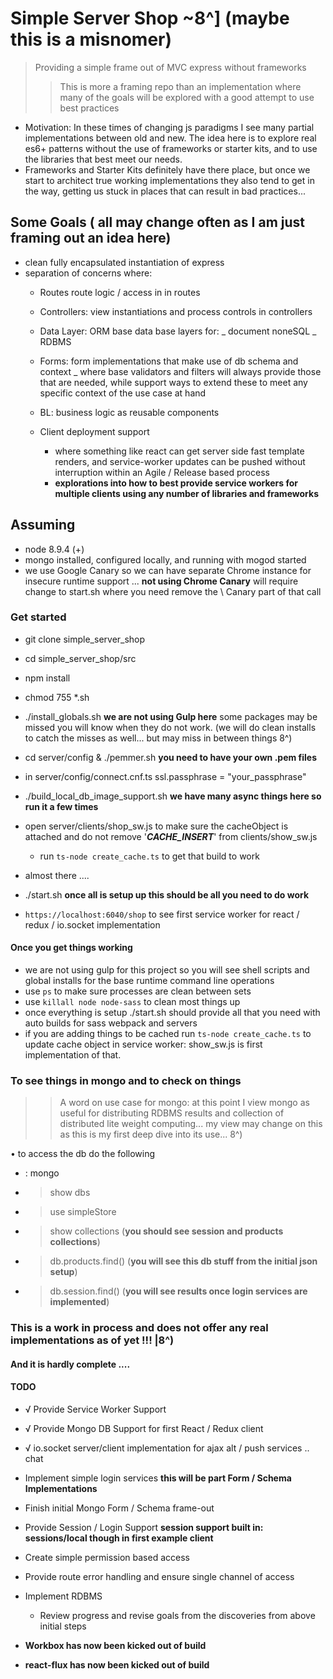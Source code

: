 
# Simple Server Shop ~8^] (maybe this is a misnomer)

>Providing a simple frame out of MVC express without frameworks
>> This is more a framing repo than an implementation where many of the goals will be explored with a good attempt to use best practices
- Motivation: In these times of changing js paradigms I see many partial implementations between old and new. The idea here is to explore real es6+ patterns without the use of frameworks or starter kits, and to use the libraries that best meet our needs.
 - Frameworks and Starter Kits definitely have there place, but once we start to architect true working implementations they also tend to get in the way, getting us stuck in places that can result in bad practices...  

## Some Goals ( all may change often as I am just framing out an idea here)
- clean fully encapsulated instantiation of express
- separation of concerns where:
  - Routes route logic / access in in routes
  - Controllers: view instantiations and process controls in controllers
  - Data Layer: ORM base data base layers for:
    _ document noneSQL
    _ RDBMS

  - Forms: form implementations that make use of db schema and context
    _ where base validators and filters will always provide those that are needed, while support ways to extend these to meet any specific context of the use case at hand

  - BL: business logic as reusable components

  - Client deployment support
    - where something like react can get server side fast template renders, and service-worker updates can be pushed without interruption within an Agile / Release based process
    - **explorations into how to best provide service workers for multiple clients using any number of libraries and frameworks**

## Assuming
- node 8.9.4 (+)
- mongo installed, configured locally, and running with mogod started
- we use Google Canary so we can have separate Chrome instance for insecure runtime support ... **not using Chrome Canary** will require change to start.sh where you need remove the \ Canary part of that call


### Get started
- git clone simple_server_shop
- cd simple_server_shop/src
- npm install
- chmod 755 \*.sh   
- ./install_globals.sh **we are not using Gulp here** some packages may be missed you will know when they do not work. (we will do clean installs to catch the misses as well... but may miss in between things 8^)
- cd server/config & ./pemmer.sh **you need to have your own .pem files**
- in server/config/connect.cnf.ts ssl.passphrase = "your_passphrase"
- ./build_local_db_image_support.sh **we have many async things here so run it a few times**
- open server/clients/shop_sw.js to make sure the cacheObject is attached and do not remove '___CACHE_INSERT___' from clients/show_sw.js
  - run `ts-node create_cache.ts` to get that build to work

- almost there ....
- ./start.sh **once all is setup up this should be all you need to do work**

- `https://localhost:6040/shop` to see first service worker for react / redux / io.socket implementation

#### Once you get things working
- we are not using gulp for this project so you will see shell scripts and global installs for the base runtime command line operations
- use `ps` to make sure processes are clean between sets
- use `killall node node-sass` to clean most things up
- once everything is setup ./start.sh should provide all that you need with auto builds for sass webpack and servers
- if you are adding things to be cached run `ts-node create_cache.ts` to update cache object in service worker: show_sw.js is first implementation of that.

### To see things in mongo and to check on things
>> A word on use case for mongo:
   at this point I view mongo as useful for distributing RDBMS results and collection of distributed lite weight computing... my view may change on this as this is my first deep dive into its use... 8^)

• to access the db do the following
- : mongo
- > show dbs
- > use simpleStore
- > show collections (**you should see session and products collections**)
- > db.products.find() (**you will see this db stuff from the initial json setup**)
- > db.session.find() (**you will see results once login services are implemented**)

### This is a work in process and does not offer any real implementations as of yet !!! |8^)
#### And it is hardly complete ....

#### TODO

- √ Provide Service Worker Support
- √ Provide Mongo DB Support for first React / Redux client
- √ io.socket server/client implementation for ajax alt / push services .. chat
- Implement simple login services **this will be part Form / Schema Implementations**
- Finish initial Mongo Form / Schema frame-out
- Provide Session / Login Support **session support built in: sessions/local though in first example client**
- Create simple permission based access
- Provide route error handling and ensure single channel of access
- Implement RDBMS  

  - Review progress and revise goals from the discoveries from above initial steps

- **Workbox has now been kicked out of build**
- **react-flux has now been kicked out of build**
